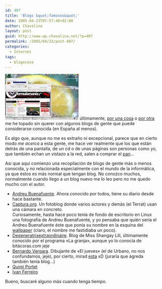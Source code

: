 ```yaml
---
id: 407
title: 'Blogs &quot;famosos&quot;'
date: 2005-04-23T07:57:40+02:00
author: Chavalina
layout: post
guid: http://www.wp.chavalina.net/?p=407
permalink: /2005/04/23/post-407/
categories:
  - Internet
tags:
  - blogocosa
---
```

<a href="imagenes/fotos/originales/escritorio-buenafuente.jpg" target="_blank"><img class="imgizqda" src="/imagenes/fotos/escritorio-buenafuente.jpg" alt="Mi escritorio con un fondo de Andreu Buenafuente" /></a> últimamente, <a href="http://www.chavalina.net/comentar.php?idpost=395#4001" target="_blank">por una cosa</a> o <a href="http://www.chavalina.net/comentar.php?idpost=406#4101" target="_blank">por otra</a> me he topado sin querer con algunos blogs de gente que puede considerarse conocida (en España al menos).

Es algo que, aunque no me es extraño ni excepcional, parece que en cierto modo _me acerca_ a esta gente, me hace ver realmente que los que están detrás de una pantalla, de un cd o de unas páginas son personas como yo, que también echan un vistazo a la red, salen a comprar el <a href="http://www.chavalina.net/comentar.php?idpost=372&q=bocadillo" target="_blank">pan</a>…

Así que aquí comienzo una recopilación de blogs de gente más o menos conocida, y no relacionada especialmente con el mundo de la informática, ya que éstos es más normal que tengan blog. No conozco muchos, normalmente cuando llego a un blog nuevo me lo leo pero no me quedo mucho con el autor. 

  * <a href="http://www.andreubuenafuente.com/" target="_blank">Andreu Buenafuente</a>. Ahora conocido por todos, tiene su diario desde hace bastante.
  * <a href="http://captura.org/" target="_blank">Captura.org</a>. Un fotoblog donde varios actores y demás (el Terrat) usan una cámara en concreto.  
    Curiosamente, hasta hace poco tenía de fondo de escritorio en Linux una fotografía de Andreu Buenafuente, y yo pensaba que quién sería el Andreu Buenafuente éste que ponía su nombre en la esquina del <a href="http://captura.elterrat.com/img/exilim/wp_andreubuenafuente0449_1024x768.jpg" target="_blank">wallpaper</a> (claro, el nombre me fastidiaba un poco).
  * <a href="http://www.shangaylily.com/diario/" target="_blank">Degeneratrixextraordinaire</a>. Blog de Miss Shangay Lili, últimamente conocido por el programa «La granja», aunque yo lo conocía de bitácoras.com jeje
  * <a href="http://www.bernardovergara.com/" target="_blank">Bernardo Vergara</a>. Dibujante de «El jueves» (el de Urbano, no nos confundamos, jeje), por cierto, mirad <a href="http://www.eljueves.es/ciberjueves/ismael/tiras/ismael42.gif" target="_blank">esta</a> xD (juraría que ágreda también tenía blog…)
  * <a href="http://www.quimiportet.com/blog/" target="_blank">Quimi Portet</a>
  * <a href="http://ivanferreiro.blogspot.com/" target="_blank">Ivan Ferreiro</a>

Bueno, buscaré alguno más cuando tenga tiempo.